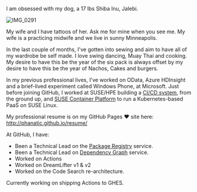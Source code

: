 I am obsessed with my dog, a 17 lbs Shiba Inu, Jalebi. 

![IMG_0291](https://user-images.githubusercontent.com/82819/83670397-b6e08180-a598-11ea-9039-98e3e7b425fa.jpg)

My wife and I have tattoos of her. Ask me for mine when you see me.
My wife is a practicing midwife and we live in sunny Minneapolis.

In the last couple of months, I've gotten into sewing and aim to have all of my wardrobe be self made.
I love swing dancing, Muay Thai and cooking. My desire to have this be the year of the six pack is always offset by my desire to have this be the year of Nachos, Cakes and burgers.

In my previous professional lives, I've worked on OData, Azure HDInsight and a brief-lived experiment called Windows Phone, at Microsoft. Just before joining GitHub, I worked at SUSE/HPE building a [CI/CD system](https://www.youtube.com/watch?v=CpRBFUxOt60), from the ground up, and [SUSE Container Platform](https://www.suse.com/products/caas-platform/)  to run a Kubernetes-based PaaS on SUSE Linux.

My professional resume is on my GitHub Pages :heart: site here: http://phanatic.github.io/resume/

At GitHub, I have:
* Been a Technical Lead on the [Package Registry](https://help.github.com/hidden/about-github-package-registry/) service.
* Been a Technical Lead on [Dependency Graph](https://help.github.com/articles/listing-the-packages-that-a-repository-depends-on/) service.
* Worked on Actions
* Worked on DreamLifter v1 & v2
* Worked on the Code Search re-architecture.

Currently working on shipping Actions to GHES.
